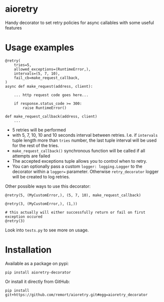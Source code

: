# aioretry
Handy decorator to set retry policies for async callables with some useful features

# Usage examples

```
@retry(
    tries=5,
    allowed_exceptions=(RuntimeError,),
    intervals=(5, 7, 10),
    fail_cb=make_request_callback,
)
async def make_request(address, client):

    ... http request code goes here...

    if response.status_code >= 300:
        raise RuntimeError()

def make_request_callback(address, client)
    ...
```

- 5 retries will be performed
- with 5, 7, 10, 10 and 10 seconds interval between retries.
  I.e. if `intervals` tuple length more than `tries` number,
  the last tuple interval will be used for the rest of the tries.
- `make_request_callback()` synchronous function will be called if all attempts are failed
- The accepted exceptions tuple allows you to control when to retry.
- You can optionally pass a custom `logger: logging.Logger` to the decorator
  within a `logger=` parameter. Otherwise `retry_decorator` logger will be created to log retries.


Other possible ways to use this decorator:
```
@retry(5, (MyCustomError,), (5, 7, 10), make_request_callback)

@retry(3, (MyCustomError,), (1,))

# this actually will either successfully return or fail on first exception occured
@retry(3)
```

Look into `tests.py` to see more on usage.


# Installation

Available as a package on pypi:

`pip install aioretry-decorator`

Or install it directly from GitHub:

`pip install git+https://github.com/remort/aioretry.git#egg=aioretry_decorator`
